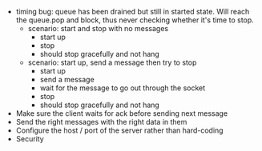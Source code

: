 - timing bug: queue has been drained but still in started state. Will reach the queue.pop and block, thus never checking whether it's time to stop.
  - scenario: start and stop with no messages
    - start up
    - stop
    - should stop gracefully and not hang
  - scenario: start up, send a message then try to stop
    - start up
    - send a message
    - wait for the message to go out through the socket
    - stop
    - should stop gracefully and not hang
- Make sure the client waits for ack before sending next message
- Send the right messages with the right data in them
- Configure the host / port of the server rather than hard-coding
- Security

